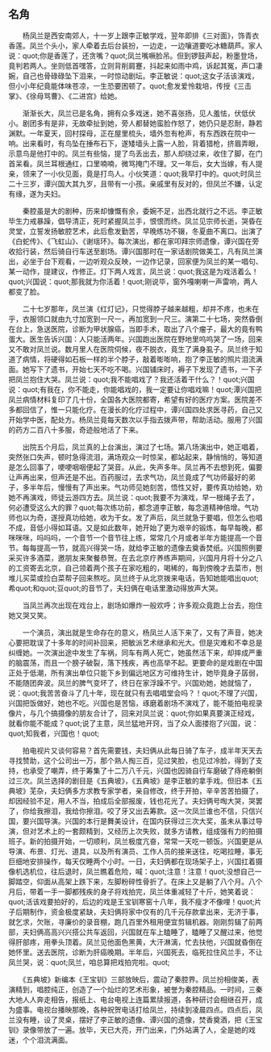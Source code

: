   

## 名角

　　杨凤兰是西安南郊人，十一岁上跟李正敏学戏，翌年即排《三对面》，饰青衣香莲。凤兰个头小，家人牵着去后台装扮，一边走，一边嚷道要吃冰糖葫芦。家人说：quot;你是香莲了，还贪嘴？quot;凤兰嘴噘脸吊。但到锣鼓声起，粉墨登场，竟判若两人。坐则低首嘿答，立则背削肩蹇，抖起来如雨中鸡，诉起其冤，声口凄婉，自己也骨碌碌坠下泪来，一时惊动剧坛。李正敏说：quot;这女子活该演戏，但小小年纪竟能体味苍凉，一生恐要困顿了。quot;愈发爱怜栽培，传授《三击掌》、《徐母骂曹》、《二进宫》给她。

　　渐渐长大，凤兰已是名角，拥有众多戏迷，她不喜张扬，见人羞怯，伏低伏小。剧团多有是非，无故牵扯到她，旁人都替她蛮脸作怒了，她仍只是忍耐，静若渊默。一年夏天，回村探母，正在屋里梳头，墙外忽有枪声，有东西跌在院中一响。出来看时，有鸟坠在捶布石下，遂矮墙头上露一人脸，背着猎枪，挤眉弄眼，示意鸟是他打中的。凤兰有些恼，提了鸟丢出去，那人却绕过来，收住了脚，在门首呆看。凤兰耳根通红，口里喃喃，微骂掩门不理。又一年后，女大当嫁，有人提亲，领来了一小伙见面，竟是打鸟人。小伙笑道：quot;我早打中的。quot;时凤兰二十三岁，谭兴国大其九岁，且带有一小孩。亲戚里有反对的，但凤兰不嫌，认定有缘，遂为夫妇。

　　秦腔虽是大的剧种，历来却慷慨有余，委婉不足，出西北就行之不远。李正敏毕生力戒暴躁，倡导清正，死时紧握凤兰手，恨恨而终。凤兰见宗师长逝，哭昏在灵堂，立誓发扬敏腔艺术，此后愈发勤苦，早晚练功不辍，冬夏曲不离口。出演了《白蛇传》、《飞虹山》、《谢瑶环》。每次演出，都在家叩拜宗师遗像，谭兴国在旁收拾行装，然后骑自行车送至剧场。谭兴国那时在一家话剧院做美工，凡有凤兰演出，必坐于台下观看，一边听观众反映，一边作记录，回家便为凤兰的某一唱句、某一动作，提建议，作修正。灯下两人戏言，凤兰说：quot;我这是为戏活着么！quot;兴国说：quot;那我就为你活着！quot;刚说毕，窗外嘎喇喇一声雷响，两人都变了脸。

　　二十七岁那年，凤兰演《红灯记》，只觉得脖子越来越粗，却并不疼，也未在乎，衣服领口就由九寸加宽到一尺一，再加宽到一尺三。演第二十七场，突然昏倒在台上，急送医院，诊断为甲状腺癌，当即手术，取出了八个瘤子，最大的竟有鸭蛋大。医生告诉兴国：人只能活两年。兴国跑出医院在野地里呜呜哭了一场，回来又不敢对凤兰说。数月里人在医院伺候，夜不脱衣，竟生了满身虱子。凤兰终于知道了病情，将硬得如石板一样的半个脖子，敲着嘭嘭响，抱了李正敏的照片泪流满面。她写下了遗书，开始七天不吃不喝。兴国铺床时，褥子下发现了遗书，一下子把凤兰抱住大哭。凤兰说：quot;我不能唱戏了？我还活着干什么？！quot;兴国说：quot;有我在，你不能走，你能唱戏的，我一定要让你唱戏嘛！quot;潭兴国把凤兰病情材料复印了几十份，全国各大医院都寄，希望有好的医疗方案。医院差不多都回信了，惟一只能化疗。在漫长的化疗过程中，谭兴国四处求医寻药，自己又开始学中医，配处方。杨凤兰竟每天数次以手指去拨声带，帮助活动。服用了兴国的药方二百八十多服，奇迹般地活了下来。

　　出院五个月后，凤兰真的上台演出，演过了七场。第八场演出中，她正唱着，突然张口失声，顿时急得流泪，满场观众一时惊呆，都站起来，静悄悄的，等知道是怎么回事了，哽哽咽咽便起了哭音。从此，失声多年。凤兰再不去想到死，偏要让声再出来，但声还是不出。百药服过，去求气功，凤兰竟成了气功师最好的弟子，多半年后，慢慢有了声出来。气功师见她刻苦，悟性又好，要传真功给她，劝她不再演戏，师徒云游四方去。凤兰说：quot;我要不为演戏，早一根绳子去了，何必遭受这么大的罪？quot;每次练功前，都念道李正敏，每念道精神倍增。气功师也以为奇，遂授真功给她，收为干女。发了声后，凤兰就急于要唱，但怎么也唱不成，音低小得如耳语。又是如此数年，她开始了更为艰辛的锻炼，每早每晚，都咪咪咪，吗吗吗，一个音节一个音节往上练，常常几个月或者半年方能提高一个音节。每每提高一节，就高兴得哭一场，就给李正敏的遗像去奠香焚纸。兴国照例要采买许多酒菜，邀朋友来聚餐恭贺。在去北京疗养练声期间，兴国月月将十分之八的工资寄去北京，自己领着两个孩子在家吃粗的，喝稀的，每到傍晚才去菜市，刨堆儿买菜或捡白菜帮子回来熬吃。凤兰终于从北京拨来电话，告知她能唱出quot;希quot;和quot;豆quot;的音节了，夫妇俩在电话里激动得放声大哭。

　　当凤兰再次出现在戏台上，剧场如爆炸一般欢呼；许多观众竟跑上台去，抱住她又哭又笑。

　　一个演员，演出就是生命存在的意义，杨凤兰人活下来了，又有了声音，她决心要把耽误了十多年的时间补回来，把敏派艺术继承和光大。但是灾难和不幸总是纠缠她。一次演出途中发生了车祸，同车有两人死亡，她虽然活下来，却摔成严重的脑震荡，而且一个膀子破裂，落下残疾，再也高举不起。更要命的是戏剧在中国正处于低潮，所有演出单位只能下乡到偏远地区方可维持生计，她毕竟身子孱弱，不能随团奔波。凤兰的脾气变坏了，终日在家浮躁不宁。兴国劝她，她就恼了，说：quot;我苦苦奋斗了几十年，现在就只有去唱唱堂会吗？！quot;不理了兴国，兴国把饭做好，她也不吃。兴国也是苦恼，琢磨着剧场不演戏了，能不能拍电视录像片，与几个搞摄像的朋友合计了，回来对凤兰说：quot;你如果真要演正经戏，就看你能不能成？quot;说了主意，凤兰猛地开窍，当了众人面搂抱了兴国，说：quot;知我者，兴国也！quot;

　　拍电视片又谈何容易？首先需要钱，夫妇俩从此每日骑了车子，成半年天天去寻找赞助，这个公司出一万，那个熟人掏三百，见过笑脸，也见过冷脸，得到了支持，也承受了嘲弄，终于筹集了十二万八千元，兴国也因骑自行车磨破了痔疮躺倒过三次。凤兰选择的剧目是《五典坡》，《五典坡》是李正敏的拿手戏。但旧本《五典坡》芜杂，夫妇俩多方求教专家学者，亲自修改，终于开拍，辛辛苦苦拍摄了，却因经验不足，用人不当，拍成后全部报废，钱也花光了。夫妇俩号啕大哭，哭罢了，你给我擦泪，我给你擦泪。咬了牙又出去筹款。这一次凤兰谁也不信，只信兴国，要兴国导演。兴国的本行是舞美设计，在国内获得过三次大奖，虽未从事过导演，但对艺术上的一套颇精到，又经历上次失败，就多方请教，组成强有力的拍摄班子。新的拍摄开始，一切顺利，凤兰极度亢奋，常常一天吃一顿饭。兴国更是从导演、布景、灯光、道具，以及所有演员、工作人员的接来送往，吃喝拉睡，事无巨细地安排操作，每天仅睡两个小时。一日，夫妇俩都在现场架子上，兴国扛着摄像机选机位，往后退时，凤兰瞧着危险，喊：quot;注意！注意！quot;没想自己一脚踏空，仰面从高架上跌下来，左脚粉碎性骨折了。在床上又是躺了八个月。八个月后，带着一手一脚都残疾的身子将戏拍完，凤兰体重减轻了十斤，她笑着说：quot;活该戏要拍好的，后边的戏是王宝钏寒窑十八年，我不瘦才不像哩！quot;片子后期制作，资金极度紧缺，夫妇俩将家中仅有的几千元存款拿出来，无济于事，就乞求，欠账，寻廉价的录音棚，跑几百里外租用便宜剪辑机器。刚刚剪辑了前两部，夫妇俩高高兴兴搭公共车返回，兴国就在车上瞌睡了，瞌睡了又醒过来，他觉得肝部疼，用拳头顶着。凤兰见他面色黑黄，大汗淋漓，忙去扶他，兴国就昏倒在她怀里。送去医院，诊断为肝癌晚期。半年后，兴国死去，临死拉住风兰手，不让凤兰哭，说：quot;凤兰，咱总算把戏拍完啦。quot;

　　《五典坡》新编本《王宝钏》三部放映后，震动了秦腔界。凤兰扮相俊美，表演精到，唱腔纯正，创造了一个灿烂的艺术形象，被誉为秦腔精品。一时间，三秦大地人人奔走相告，报纸上、电台电视上连篇累牍报道，各种研讨会相继召开，成为盛事。电视台播映那晚，各种祝贺电话打给凤兰，持续到凌晨四点。四点后，凤兰没有睡，设了灵桌，摆好了李正敏的遗像、谭兴国的遗像，焚香奠酒，把《王宝钏》录像带放了一遍。放毕，天已大亮，开门出来，门外站满了人，全是她的戏迷，个个泪流满面。